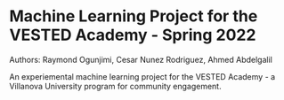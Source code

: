 
# Machine Learning Project for the VESTED Academy - Spring 2022

Authors: Raymond Ogunjimi, Cesar Nunez Rodriguez, Ahmed Abdelgalil

An experiemental machine learning project for the VESTED Academy - a Villanova University program for community engagement.
